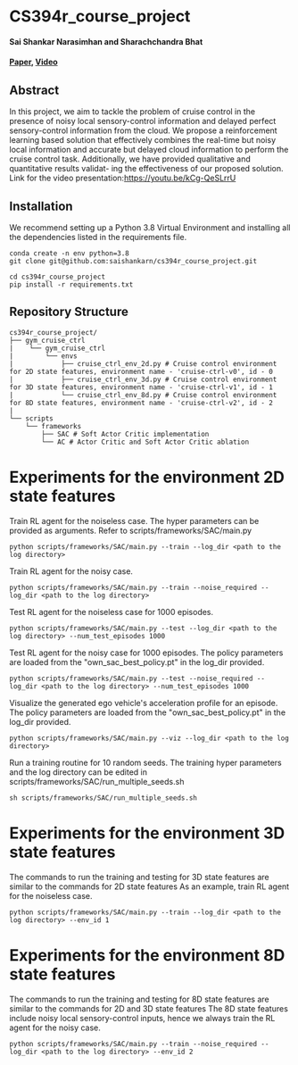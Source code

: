 # CS394r_course_project
#### Sai Shankar Narasimhan and Sharachchandra Bhat

#### [Paper](https://drive.google.com/file/d/1PR1m6-9h_xudI8KWV1Pgo1yV5Co_1kT9/view?usp=sharing), [Video](https://youtu.be/kCg-QeSLrrU)

## Abstract

In this project, we aim to tackle the problem of cruise control in the presence of noisy local sensory-control information and delayed perfect sensory-control information from the cloud. We propose a reinforcement learning based solution that effectively combines the real-time but noisy local information and accurate but delayed cloud information to perform the cruise control task. Additionally, we have provided qualitative and quantitative results validat-
ing the effectiveness of our proposed solution. Link for the video presentation:https://youtu.be/kCg-QeSLrrU

## Installation

We recommend setting up a Python 3.8 Virtual Environment and installing all the dependencies listed in the requirements file. 

```
conda create -n env python=3.8
git clone git@github.com:saishankarn/cs394r_course_project.git

cd cs394r_course_project
pip install -r requirements.txt
```


## Repository Structure

```
cs394r_course_project/
├── gym_cruise_ctrl
|    └── gym_cruise_ctrl
|        └── envs
|            ├── cruise_ctrl_env_2d.py # Cruise control environment for 2D state features, environment name - 'cruise-ctrl-v0', id - 0
|            ├── cruise_ctrl_env_3d.py # Cruise control environment for 3D state features, environment name - 'cruise-ctrl-v1', id - 1
|            └── cruise_ctrl_env_8d.py # Cruise control environment for 8D state features, environment name - 'cruise-ctrl-v2', id - 2
|           
└── scripts
    └── frameworks
        ├── SAC # Soft Actor Critic implementation
        └── AC # Actor Critic and Soft Actor Critic ablation
```



# Experiments for the environment 2D state features
Train RL agent for the noiseless case. The hyper parameters can be provided as arguments. Refer to scripts/frameworks/SAC/main.py 
```
python scripts/frameworks/SAC/main.py --train --log_dir <path to the log directory> 
```
Train RL agent for the noisy case.
```
python scripts/frameworks/SAC/main.py --train --noise_required --log_dir <path to the log directory> 
```
Test RL agent for the noiseless case for 1000 episodes. 
```
python scripts/frameworks/SAC/main.py --test --log_dir <path to the log directory> --num_test_episodes 1000
```
Test RL agent for the noisy case for 1000 episodes. 
The policy parameters are loaded from the "own_sac_best_policy.pt" in the log_dir provided.
```
python scripts/frameworks/SAC/main.py --test --noise_required --log_dir <path to the log directory> --num_test_episodes 1000
```
Visualize the generated ego vehicle's acceleration profile for an episode. 
The policy parameters are loaded from the "own_sac_best_policy.pt" in the log_dir provided.
```
python scripts/frameworks/SAC/main.py --viz --log_dir <path to the log directory>
```
Run a training routine for 10 random seeds.
The training hyper parameters and the log directory can be edited in scripts/frameworks/SAC/run_multiple_seeds.sh
```
sh scripts/frameworks/SAC/run_multiple_seeds.sh
```

# Experiments for the environment 3D state features
The commands to run the training and testing for 3D state features are similar to the commands for 2D state features
As an example, train RL agent for the noiseless case.
```
python scripts/frameworks/SAC/main.py --train --log_dir <path to the log directory> --env_id 1
```

# Experiments for the environment 8D state features
The commands to run the training and testing for 8D state features are similar to the commands for 2D and 3D state features
The 8D state features include noisy local sensory-control inputs, hence we always train the RL agent for the noisy case.
```
python scripts/frameworks/SAC/main.py --train --noise_required --log_dir <path to the log directory> --env_id 2
```


